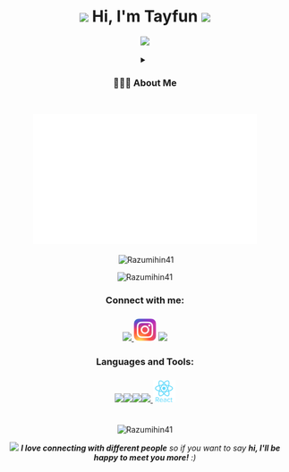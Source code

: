 <h1 align = "center"><a target="_blank" href="https://www.youtube.com/c/TayfunTp"><img src="/image/youtube logo 2.png" width="30" ></a> Hi, I'm Tayfun <img src="https://media.giphy.com/media/hvRJCLFzcasrR4ia7z/giphy.gif" width="30"></h1>


<p align="center">
  <a href="https://github.com/DenverCoder1/readme-typing-svg"><img src="https://readme-typing-svg.demolab.com?font=Fira+Code&size=26&pause=1000&color=F74473&center=true&vCenter=true&width=433&lines=Front-end+Developer;Always+learning+new+things!"></a>
</p>

<details align="center" > 
  <summary><h3>👨🏼‍💻 About Me</h3></summary>
    <br>
    <h3>Hi, My deperment is Mechanical engineering but I like to software. I worked a few times mechanical engineer  and finally, I decided to continue my life as a software developer. I am always very eager to learn more in this field.  I would like to state that I am extremely devoted and enthusiastic about being effective and fast in business life and that I want to take on the responsibility required by the position with curiosity and enthusiasm. I am aware that willing, attentive, and careful work will definitely result in success. For this reason, I have no doubt that I can contribute to the places I work with my skills and work discipline. </h3>
</details>

<h2 align = "center">
<img style="width:400px" src="gif/giff.gif" align = "center"></h2>

<p align="center">&nbsp;<img align="center" src="https://github-readme-stats.vercel.app/api?username=Razumihin41&show_icons=true&locale=en" alt="Razumihin41" /></p><p align="center"><img src="https://github-readme-stats.vercel.app/api/top-langs?username=Razumihin41&show_icons=true&locale=en&layout=compact" alt="Razumihin41" /></p>


<h3 align = "center">Connect with me:</h3>
<h3 align = "center"><a target="_blank" href="https://www.linkedin.com/in/tayfun-top-b7374220a/"><img src="/image/Linkedin.png" width="40"> </a><a target="_blank" href="https://www.instagram.com/tayfun_tp/"><img src="/image/instagram.png" width="40"></a> <a target="_blank" href="https://www.youtube.com/c/TayfunTp"><img src="/image/youtube.png" width="3"></a></h3>

<h3 align = "center">Languages and Tools:</h3> 
<h3 align = "center"><a href="https://en.wikipedia.org/wiki/Visual_Basic_for_Applications"><img src="/image/vba.png" width="40"></a><a target="_blank" href="https://html.com/"><img src="/image/html.png" width="40"></a><a href="#"><img src="/image/css.png" width="40"></a><a target="_blank" href="https://www.javascript.com/"><img src="/image/javascript.png" width="40"></a><a href="https://reactjs.org/" target="_blank" rel="noreferrer"> <img src="https://raw.githubusercontent.com/devicons/devicon/master/icons/react/react-original-wordmark.svg" alt="react" width="40"/> </a></h3></div>


<p align="center" style="padding-top:20px"> <img src="https://komarev.com/ghpvc/?username=Razumihin41&label=Profile%20views&color=0e73b6&style=flat" alt="Razumihin41" /> </p>

<p align="center"><img src="https://media.giphy.com/media/LnQjpWaON8nhr21vNW/giphy.gif" width="60"> <em><b>I love connecting with different people</b> so if you want to say <b>hi, I'll be happy to meet you more!</b> :)</em></p>